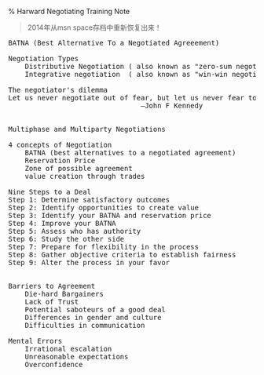 % Harward Negotiating Training Note

> 2014年从msn space存档中重新恢复出来！

<pre>
BATNA (Best Alternative To a Negotiated Agreeement)

Negotiation Types
    Distributive Negotiation ( also known as "zero-sum negotiation" )
    Integrative negotiation  ( also known as "win-win negotiation" )
    
The negotiator's dilemma
Let us never negotiate out of fear, but let us never fear to negotiate.
                                –John F Kennedy


Multiphase and Multiparty Negotiations

4 concepts of Negotiation
    BATNA (best alternatives to a negotiated agreement)
    Reservation Price
    Zone of possible agreement
    value creation through trades

Nine Steps to a Deal    
Step 1: Determine satisfactory outcomes 
Step 2: Identify opportunities to create value 
Step 3: Identify your BATNA and reservation price 
Step 4: Improve your BATNA 
Step 5: Assess who has authority 
Step 6: Study the other side 
Step 7: Prepare for flexibility in the process 
Step 8: Gather objective criteria to establish fairness 
Step 9: Alter the process in your favor 


Barriers to Agreement
    Die-hard Bargainers
    Lack of Trust
    Potential saboteurs of a good deal
    Differences in gender and culture
    Difficulties in communication
    
Mental Errors
    Irrational escalation 
    Unreasonable expectations 
    Overconfidence
</pre>